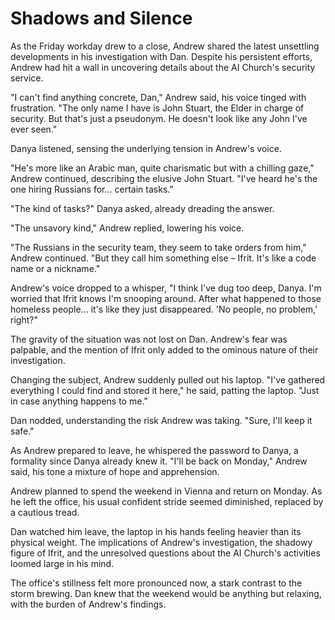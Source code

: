 # Shadows and Silence

As the Friday workday drew to a close, Andrew shared the latest unsettling developments in his investigation with Dan. Despite his persistent efforts, Andrew had hit a wall in uncovering details about the AI Church's security service.

"I can't find anything concrete, Dan," Andrew said, his voice tinged with frustration. "The only name I have is John Stuart, the Elder in charge of security. But that's just a pseudonym. He doesn't look like any John I've ever seen."

Danya listened, sensing the underlying tension in Andrew's voice.

"He's more like an Arabic man, quite charismatic but with a chilling gaze," Andrew continued, describing the elusive John Stuart. "I've heard he's the one hiring Russians for... certain tasks."

"The kind of tasks?" Danya asked, already dreading the answer.

"The unsavory kind," Andrew replied, lowering his voice. 

"The Russians in the security team, they seem to take orders from him," Andrew continued. "But they call him something else – Ifrit. It's like a code name or a nickname."

Andrew's voice dropped to a whisper, "I think I've dug too deep, Danya. I'm worried that Ifrit knows I'm snooping around. After what happened to those homeless people... it's like they just disappeared. 'No people, no problem,' right?"

The gravity of the situation was not lost on Dan. Andrew's fear was palpable, and the mention of Ifrit only added to the ominous nature of their investigation.

Changing the subject, Andrew suddenly pulled out his laptop. "I've gathered everything I could find and stored it here," he said, patting the laptop. "Just in case anything happens to me."

Dan nodded, understanding the risk Andrew was taking. "Sure, I'll keep it safe."

As Andrew prepared to leave, he whispered the password to Danya, a formality since Danya already knew it. "I'll be back on Monday," Andrew said, his tone a mixture of hope and apprehension.

Andrew planned to spend the weekend in Vienna and return on Monday. As he left the office, his usual confident stride seemed diminished, replaced by a cautious tread.

Dan watched him leave, the laptop in his hands feeling heavier than its physical weight. The implications of Andrew's investigation, the shadowy figure of Ifrit, and the unresolved questions about the AI Church's activities loomed large in his mind.

The office's stillness felt more pronounced now, a stark contrast to the storm brewing. Dan knew that the weekend would be anything but relaxing, with the burden of Andrew's findings.
